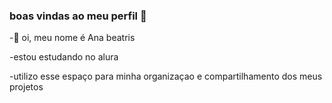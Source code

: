 ### boas vindas ao meu perfil 🖤

-👋 oi, meu nome é Ana beatris 

-estou estudando no alura

-utilizo esse espaço para minha organizaçao e compartilhamento dos meus projetos
